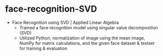 # face-recognition-SVD

* Face Recognition using SVD | Applied Linear Algebra
  * Trained a face recognition model using singular value decomposition (SVD)
  * Utilized Python, normalization of image using the mean image, NumPy for matrix calculations, and the given face dataset & testset for training & evaluation

